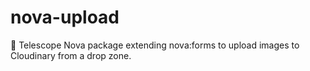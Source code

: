 # nova-upload
:telescope: Telescope Nova package extending nova:forms to upload images to Cloudinary from a drop zone.
